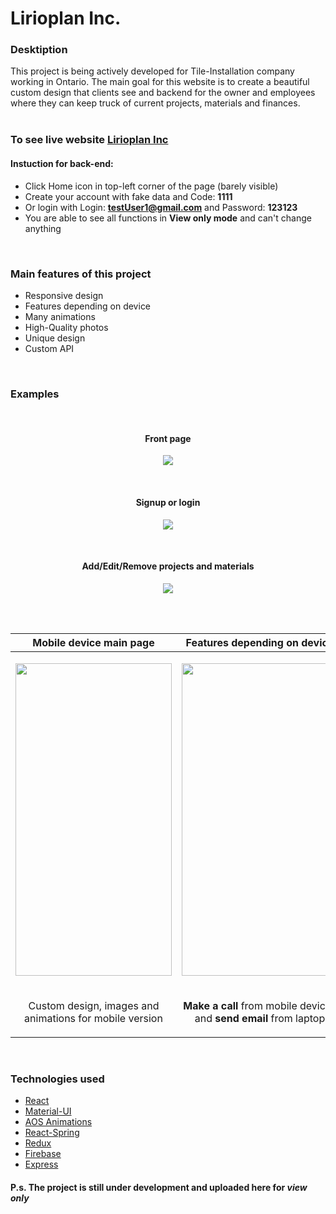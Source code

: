 # Lirioplan Inc.

<!--- ![Iphone1](https://user-images.githubusercontent.com/35813564/152261378-25f2cc4f-239e-481d-b5f3-3020832a88fe.png) --->

<!--- ![Iphone2](https://user-images.githubusercontent.com/35813564/152261394-ca439694-8582-4943-a4f6-2f1c6c868100.png) --->

<!--- ![Iphone3](https://user-images.githubusercontent.com/35813564/152261403-61915a61-24be-42e9-aa82-c52429677be1.png) --->

<!--- ![Mac1](https://user-images.githubusercontent.com/35813564/152263247-10056f64-2029-43c1-861e-770e819dfc9e.png) --->

<!--- ![Mac2](https://user-images.githubusercontent.com/35813564/152263275-11722e38-73a1-417b-8c22-5339ca80ee56.png) --->

<!--- ![Mac3](https://user-images.githubusercontent.com/35813564/152263286-dd8c7406-19c8-48de-bd20-d819d2ee76bf.png) --->

### Desktiption
This project is being actively developed for Tile-Installation company working in Ontario. 
The main goal for this website is to create a beautiful custom design that clients see and backend for the owner and employees where they can keep truck of current projects, materials and finances.
<br>
<br>

### To see live website [Lirioplan Inc](https://lirioplan-3eda4.web.app/)
#### Instuction for back-end:
* Click Home icon in top-left corner of the page (barely visible)
* Create your account with fake data and Code: <b>1111</b> 
* Or login with Login: <b>testUser1@gmail.com</b> and Password: <b>123123</b>
* You are able to see all functions in <b>View only mode</b> and can't change anything

<br>

### Main features of this project
* Responsive design
* Features depending on device
* Many animations
* High-Quality photos
* Unique design
* Custom API

<br>

### Examples

<br>

<h4 align="center">Front page</h4>
  
<p align="center"><img src="https://user-images.githubusercontent.com/35813564/152267137-0e23a791-113f-4e79-9ab0-32a8668e877c.png"></p>

<br>

<h4 align="center">Signup or login</h4>
  
<p align="center"><img src="https://user-images.githubusercontent.com/35813564/152267491-8dc8ba5a-92e0-4a3a-b810-028e543445ad.png"></p>

<br>

<h4 align="center">Add/Edit/Remove projects and materials</h4>
  
<p align="center"><img src="https://user-images.githubusercontent.com/35813564/152267533-94a675ae-6bf3-4f20-b523-bab8adf21e6a.png"></p>



<br>
<br>

| Mobile device main page | Features depending on device | Responsive design | 
| ------------- | ------------- | ------------- |
| <p align="center"><img src="https://user-images.githubusercontent.com/35813564/152261378-25f2cc4f-239e-481d-b5f3-3020832a88fe.png" width="250px" height="500px"></p>  | <p align="center"><img src="https://user-images.githubusercontent.com/35813564/152261394-ca439694-8582-4943-a4f6-2f1c6c868100.png" width="250px" height="500px"></p>  | <p align="center"><img src="https://user-images.githubusercontent.com/35813564/152261403-61915a61-24be-42e9-aa82-c52429677be1.png" width="250px" height="500px"></p> |
| <p align="center">Custom design, images and animations for mobile version</p>  | <p align="center"><b>Make a call</b> from mobile devices and <b>send email</b> from laptop</p>  | <p align="center">All possible screen sizes to make it accessible from anywhere</p> |

<br>

### Technologies used

* [React](https://reactjs.org/)
* [Material-UI](https://mui.com/)
* [AOS Animations](http://michalsnik.github.io/aos/)
* [React-Spring](https://react-spring.io/)
* [Redux](https://redux.js.org/)
* [Firebase](https://firebase.google.com/)
* [Express](https://expressjs.com/)

#### P.s. The project is still under development and uploaded here for ***view only***

